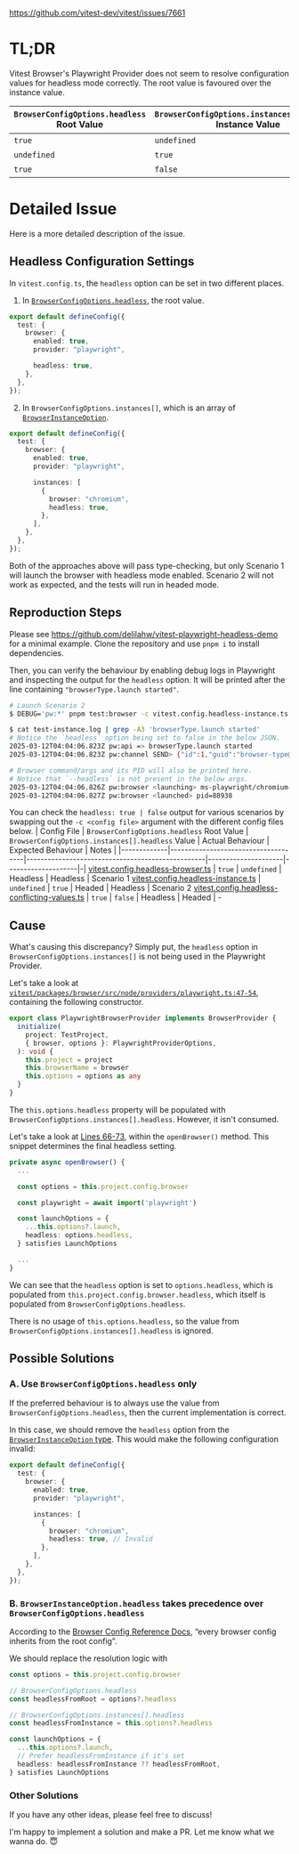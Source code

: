 https://github.com/vitest-dev/vitest/issues/7661

# TL;DR
Vitest Browser's Playwright Provider does not seem to resolve configuration values for headless mode correctly. The root value is favoured over the instance value.

| `BrowserConfigOptions.headless` Root Value | `BrowserConfigOptions.instances[].headless` Instance Value | Actual Behaviour | Expected Behaviour |
|-------------|-------------------------------------|--------------------------------------------------|---------------------
`true` | `undefined` | Headless | Headless
`undefined` | `true` | Headed | Headless
`true` | `false` | Headless | Headed

# Detailed Issue

Here is a more detailed description of the issue.

## Headless Configuration Settings

In `vitest.config.ts`, the `headless` option can be set in two different places.

1. In [`BrowserConfigOptions.headless`](https://github.com/vitest-dev/vitest/blob/470cbec1f91bd3cb0aa604077fa288c4a6e1c2b9/packages/vitest/src/node/types/browser.ts#L123-L128), the root value.

```ts
export default defineConfig({
  test: {
    browser: {
      enabled: true,
      provider: "playwright",

      headless: true,
    },
  },
});
```

2. In `BrowserConfigOptions.instances[]`, which is an array of [`BrowserInstanceOption`](https://github.com/vitest-dev/vitest/blob/470cbec1f91bd3cb0aa604077fa288c4a6e1c2b9/packages/vitest/src/node/types/browser.ts#L71).

```ts
export default defineConfig({
  test: {
    browser: {
      enabled: true,
      provider: "playwright",

      instances: [
        {
          browser: "chromium",
          headless: true,
        },
      ],
    },
  },
});
```

Both of the approaches above will pass type-checking, but only Scenario 1 will launch the browser with headless mode enabled. Scenario 2 will not work as expected, and the tests will run in headed mode.

## Reproduction Steps

Please see https://github.com/delilahw/vitest-playwright-headless-demo for a minimal example. Clone the repository and use `pnpm i` to install dependencies.

Then, you can verify the behaviour by enabling debug logs in Playwright and inspecting the output for the `headless` option. It will be printed after the line containing `"browserType.launch started"`.

```sh
# Launch Scenario 2
$ DEBUG='pw:*' pnpm test:browser -c vitest.config.headless-instance.ts &| tee test-instance.log

$ cat test-instance.log | grep -A3 'browserType.launch started'
# Notice the `headless` option being set to false in the below JSON.
2025-03-12T04:04:06.823Z pw:api => browserType.launch started
2025-03-12T04:04:06.823Z pw:channel SEND> {"id":1,"guid":"browser-type@6b4a60839944b8891fb59ce7131b8330","method":"launch","params":{"args":["--start-maximized"],"ignoreAllDefaultArgs":false,"headless":false}}

# Browser command/args and its PID will also be printed here.
# Notice that `--headless` is not present in the below args.
2025-03-12T04:04:06.826Z pw:browser <launching> ms-playwright/chromium-1161/chrome-mac/Chromium.app/Contents/MacOS/Chromium --disable-field-trial-config --disable-background-networking --disable-background-timer-throttling --disable-backgrounding-occluded-windows --disable-back-forward-cache --disable-breakpad --disable-client-side-phishing-detection --disable-component-extensions-with-background-pages --disable-component-update --no-default-browser-check --disable-default-apps --disable-dev-shm-usage --disable-extensions --disable-features=AcceptCHFrame,AutoExpandDetailsElement,AvoidUnnecessaryBeforeUnloadCheckSync,CertificateTransparencyComponentUpdater,DeferRendererTasksAfterInput,DestroyProfileOnBrowserClose,DialMediaRouteProvider,ExtensionManifestV2Disabled,GlobalMediaControls,HttpsUpgrades,ImprovedCookieControls,LazyFrameLoading,LensOverlay,MediaRouter,PaintHolding,ThirdPartyStoragePartitioning,Translate --allow-pre-commit-input --disable-hang-monitor --disable-ipc-flooding-protection --disable-popup-blocking --disable-prompt-on-repost --disable-renderer-backgrounding --force-color-profile=srgb --metrics-recording-only --no-first-run --enable-automation --password-store=basic --use-mock-keychain --no-service-autorun --export-tagged-pdf --disable-search-engine-choice-screen --unsafely-disable-devtools-self-xss-warnings --enable-use-zoom-for-dsf=false --no-sandbox --start-maximized --user-data-dir=/tmp/1/playwright_chromiumdev_profile --remote-debugging-pipe --no-startup-window
2025-03-12T04:04:06.827Z pw:browser <launched> pid=88938
```

You can check the `headless: true | false` output for various scenarios by swapping out the `-c <config file>` argument with the different config files below.
| Config File | `BrowserConfigOptions.headless` Root Value | `BrowserConfigOptions.instances[].headless` Value | Actual Behaviour | Expected Behaviour | Notes |
|-------------|-------------------------------------|--------------------------------------------------|---------------------|--------------------|-|
[vitest.config.headless-browser.ts](https://github.com/delilahw/vitest-playwright-headless-demo/blob/main/vitest.config.headless-browser.ts) | `true` | `undefined` | Headless | Headless | Scenario 1
[vitest.config.headless-instance.ts](https://github.com/delilahw/vitest-playwright-headless-demo/blob/main/vitest.config.headless-instance.ts) | `undefined` | `true` | Headed | Headless | Scenario 2
[vitest.config.headless-conflicting-values.ts](https://github.com/delilahw/vitest-playwright-headless-demo/blob/main/vitest.config.headless-conflicting-values.ts) | `true` | `false` | Headless | Headed | -

## Cause

What's causing this discrepancy? Simply put, the `headless` option in `BrowserConfigOptions.instances[]` is not being used in the Playwright Provider.

Let's take a look at [`vitest/packages/browser/src/node/providers/playwright.ts:47-54`](https://github.com/vitest-dev/vitest/blob/470cbec1f91bd3cb0aa604077fa288c4a6e1c2b9/packages/browser/src/node/providers/playwright.ts#L47-L54), containing the following constructor.

```ts
export class PlaywrightBrowserProvider implements BrowserProvider {
  initialize(
    project: TestProject,
    { browser, options }: PlaywrightProviderOptions,
  ): void {
    this.project = project
    this.browserName = browser
    this.options = options as any
  }
}
```

The `this.options.headless` property will be populated with `BrowserConfigOptions.instances[].headless`. However, it isn't consumed.

Let's take a look at [Lines 66-73](https://github.com/vitest-dev/vitest/blob/470cbec1f91bd3cb0aa604077fa288c4a6e1c2b9/packages/browser/src/node/providers/playwright.ts#L66-L73), within the `openBrowser()` method. This snippet determines the final headless setting.

```ts
private async openBrowser() {
  ...

  const options = this.project.config.browser

  const playwright = await import('playwright')

  const launchOptions = {
    ...this.options?.launch,
    headless: options.headless,
  } satisfies LaunchOptions

  ...
}
```

We can see that the `headless` option is set to `options.headless`, which is populated from `this.project.config.browser.headless`, which itself is populated from `BrowserConfigOptions.headless`.

There is no usage of `this.options.headless`, so the value from `BrowserConfigOptions.instances[].headless` is ignored.

## Possible Solutions

### A. Use `BrowserConfigOptions.headless` only

If the preferred behaviour is to always use the value from `BrowserConfigOptions.headless`, then the current implementation is correct.

In this case, we should remove the `headless` option from the [`BrowserInstanceOption` type](https://github.com/vitest-dev/vitest/blob/470cbec1f91bd3cb0aa604077fa288c4a6e1c2b9/packages/vitest/src/node/types/browser.ts#L71). This would make the following configuration invalid:

```ts
export default defineConfig({
  test: {
    browser: {
      enabled: true,
      provider: "playwright",

      instances: [
        {
          browser: "chromium",
          headless: true, // Invalid
        },
      ],
    },
  },
});
```

### B. `BrowserInstanceOption.headless` takes precedence over `BrowserConfigOptions.headless`

According to the [Browser Config Reference Docs](https://github.com/vitest-dev/vitest/blob/470cbec1f91bd3cb0aa604077fa288c4a6e1c2b9/docs/guide/browser/config.md?plain=1#L67-L88), “every browser config inherits from the root config”.

We should replace the resolution logic with

```ts
const options = this.project.config.browser

// BrowserConfigOptions.headless
const headlessFromRoot = options?.headless

// BrowserConfigOptions.instances[].headless
const headlessFromInstance = this.options?.headless

const launchOptions = {
  ...this.options?.launch,
  // Prefer headlessFromInstance if it's set
  headless: headlessFromInstance ?? headlessFromRoot,
} satisfies LaunchOptions
```

### Other Solutions

If you have any other ideas, please feel free to discuss!

I'm happy to implement a solution and make a PR. Let me know what we wanna do. 😇
